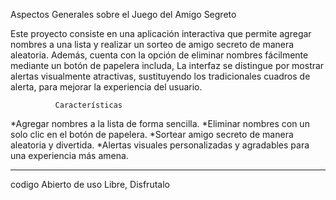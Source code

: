 Aspectos Generales sobre el Juego del Amigo Segreto

Este proyecto consiste en una aplicación interactiva que permite agregar nombres a una lista y realizar un sorteo de amigo secreto de manera aleatoria. Además, cuenta con la opción de eliminar nombres fácilmente mediante un botón de papelera includa, La interfaz se distingue por mostrar alertas visualmente atractivas, sustituyendo los tradicionales cuadros de alerta, para mejorar la experiencia del usuario.

              Características
              
*Agregar nombres a la lista de forma sencilla.
*Eliminar nombres con un solo clic en el botón de papelera.
*Sortear amigo secreto de manera aleatoria y divertida.
*Alertas visuales personalizadas y agradables para una experiencia más amena.

******
codigo Abierto de uso Libre, Disfrutalo